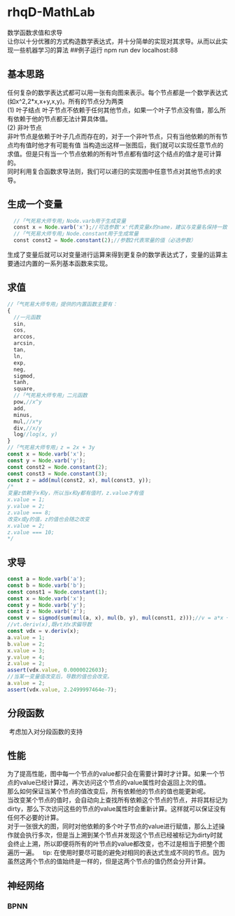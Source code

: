 # rhqD-MathLab
数学函数求值和求导  
让你以十分优雅的方式构造数学表达式，并十分简单的实现对其求导。从而以此实现一些机器学习的算法
##例子运行
npm run dev
localhost:88

## 基本思路
任何复杂的数学表达式都可以用一张有向图来表示。每个节点都是一个数学表达式(如x^2,2*x,x+y,x,y)。所有的节点分为两类  
(1) 叶子结点
    叶子节点不依赖于任何其他节点，如果一个叶子节点没有值，那么所有依赖于他的节点都无法计算具体值。  
(2) 非叶节点  
    非叶节点是依赖于叶子几点而存在的，对于一个非叶节点，只有当他依赖的所有节点均有值时他才有可能有值
当构造出这样一张图后，我们就可以实现任意节点的求值。但是只有当一个节点依赖的所有叶节点都有值时这个结点的值才是可计算的。   
同时利用复合函数求导法则，我们可以递归的实现图中任意节点对其他节点的求导。
## 生成一个变量
```javascript
  //「气死易大师专用」Node.varb用于生成变量
  const x = Node.varb('x');//可选参数'x'代表变量x的name，建议与变量名保持一致
  //「气死易大师专用」Node.constant用于生成常量
  const const2 = Node.constant(2);//参数2代表常量的值（必选参数）
```
生成了变量后就可以对变量进行运算来得到更复杂的数学表达式了，变量的运算主要通过内置的一系列基本函数来实现。  
## 求值
```javascript
//「气死易大师专用」提供的内置函数主要有：
{
  //一元函数
  sin,
  cos,
  arccos,
  arcsin,
  tan,
  ln,
  exp,
  neg,
  sigmod,
  tanh,
  square,
  //「气死易大师专用」二元函数
  pow,//x^y
  add,
  minus,
  mul,//x*y
  div,//x/y
  log//log(x, y)
}
//「气死易大师专用」z = 2x + 3y
const x = Node.varb('x');
const y = Node.varb('y');
const const2 = Node.constant(2);
const const3 = Node.constant(3);
const z = add(mul(const2, x), mul(const3, y));
/*
变量z依赖于x和y，所以当x和y都有值时，z.value才有值
x.value = 1;
y.value = 2;
z.value === 8;
改变x或y的值，z的值也会随之改变
x.value = 2;
z.value === 10;
*/
```
## 求导
```javascript
const a = Node.varb('a');
const b = Node.varb('b');
const const1 = Node.constant(1);
const x = Node.varb('x');
const y = Node.varb('y');
const z = Node.varb('z');
const v = sigmod(sum(mul(a, x), mul(b, y), mul(const1, z)));//v = a*x + b*y + 1*z
//vt.deriv(x),既vt对x求偏导数
const vdx = v.deriv(x);
a.value = 1;
b.value = 2;
x.value = 3;
y.value = 4;
z.value = 2;
assert(vdx.value, 0.0000022603);
//当某一变量值改变后，导数的值也会改变。
a.value = 2;
assert(vdx.value, 2.2499997464e-7);
```
## 分段函数

  考虑加入对分段函数的支持
  
## 性能
为了提高性能，图中每一个节点的value都只会在需要计算时才计算。如果一个节点的value已经计算过，再次访问这个节点的value属性时会返回上次的值。  
那么如何保证当某个节点的值改变后，所有依赖他的节点的值也能更新呢。  
当改变某个节点的值时，会自动向上查找所有依赖这个节点的节点，并将其标记为dirty，那么下次访问这些的节点的value属性时会重新计算。这样就可以保证没有任何不必要的计算。  
对于一张很大的图，同时对他依赖的多个叶子节点的value进行赋值，那么上述操作就会执行多次，但是当上溯到某个节点并发现这个节点已经被标记为dirty时就会终止上溯，所以即便将所有的叶节点的value都改变，也不过是相当于把整个图遍历一遍。  
tip: 在使用时要尽可能的避免对相同的表达式生成不同的节点。因为虽然这两个节点的值始终是一样的，但是这两个节点的值仍然会分开计算。
## 神经网络
### BPNN
